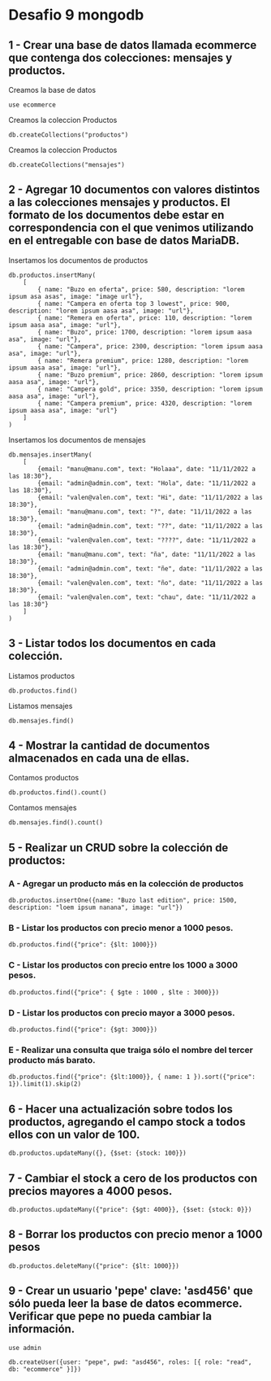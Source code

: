 # Desafio 9 mongodb

## 1 - Crear una base de datos llamada ecommerce que contenga dos colecciones: mensajes y productos.

Creamos la base de datos

```
use ecommerce
```

Creamos la coleccion Productos
```
db.createCollections("productos")
```

Creamos la coleccion Productos
```
db.createCollections("mensajes")
```

## 2 - Agregar 10 documentos con valores distintos a las colecciones mensajes y productos. El formato de los documentos debe estar en correspondencia con el que venimos utilizando en el entregable con base de datos MariaDB. 

Insertamos los documentos de productos

```
db.productos.insertMany(
    [
        { name: "Buzo en oferta", price: 580, description: "lorem ipsum asa asas", image: "image url"}, 
        { name: "Campera en oferta top 3 lowest", price: 900, description: "lorem ipsum aasa asa", image: "url"},
        { name: "Remera en oferta", price: 110, description: "lorem ipsum aasa asa", image: "url"},
        { name: "Buzo", price: 1700, description: "lorem ipsum aasa asa", image: "url"},
        { name: "Campera", price: 2300, description: "lorem ipsum aasa asa", image: "url"},
        { name: "Remera premium", price: 1280, description: "lorem ipsum aasa asa", image: "url"},
        { name: "Buzo premium", price: 2860, description: "lorem ipsum aasa asa", image: "url"},
        { name: "Campera gold", price: 3350, description: "lorem ipsum aasa asa", image: "url"},
        { name: "Campera premium", price: 4320, description: "lorem ipsum aasa asa", image: "url"}
    ]
)
```

Insertamos los documentos de mensajes

```
db.mensajes.insertMany(
    [
        {email: "manu@manu.com", text: "Holaaa", date: "11/11/2022 a las 18:30"}, 
        {email: "admin@admin.com", text: "Hola", date: "11/11/2022 a las 18:30"},
        {email: "valen@valen.com", text: "Hi", date: "11/11/2022 a las 18:30"},
        {email: "manu@manu.com", text: "?", date: "11/11/2022 a las 18:30"}, 
        {email: "admin@admin.com", text: "??", date: "11/11/2022 a las 18:30"},
        {email: "valen@valen.com", text: "????", date: "11/11/2022 a las 18:30"},
        {email: "manu@manu.com", text: "ña", date: "11/11/2022 a las 18:30"}, 
        {email: "admin@admin.com", text: "ñe", date: "11/11/2022 a las 18:30"},
        {email: "valen@valen.com", text: "ño", date: "11/11/2022 a las 18:30"},
        {email: "valen@valen.com", text: "chau", date: "11/11/2022 a las 18:30"}
    ]
)
```

## 3 - Listar todos los documentos en cada colección.

Listamos productos

```
db.productos.find()
```

Listamos mensajes

```
db.mensajes.find()
```

## 4 - Mostrar la cantidad de documentos almacenados en cada una de ellas.

Contamos productos

```
db.productos.find().count()
```

Contamos mensajes

```
db.mensajes.find().count()
```

## 5 - Realizar un CRUD sobre la colección de productos:

### A - Agregar un producto más en la colección de productos 

```
db.productos.insertOne({name: "Buzo last edition", price: 1500, description: "loem ipsum nanana", image: "url"})
```

### B - Listar los productos con precio menor a 1000 pesos.

```
db.productos.find({"price": {$lt: 1000}})
```

### C - Listar los productos con precio entre los 1000 a 3000 pesos.

```
db.productos.find({"price": { $gte : 1000 , $lte : 3000}})
```

### D - Listar los productos con precio mayor a 3000 pesos.

```
db.productos.find({"price": {$gt: 3000}})
```

### E - Realizar una consulta que traiga sólo el nombre del tercer producto más barato.

```
db.productos.find({"price": {$lt:1000}}, { name: 1 }).sort({"price": 1}).limit(1).skip(2)
```

## 6 - Hacer una actualización sobre todos los productos, agregando el campo stock a todos ellos con un valor de 100.

```
db.productos.updateMany({}, {$set: {stock: 100}})
```

## 7 - Cambiar el stock a cero de los productos con precios mayores a 4000 pesos. 

```
db.productos.updateMany({"price": {$gt: 4000}}, {$set: {stock: 0}})
```

## 8 - Borrar los productos con precio menor a 1000 pesos 

```
db.productos.deleteMany({"price": {$lt: 1000}})
```

## 9 - Crear un usuario 'pepe' clave: 'asd456' que sólo pueda leer la base de datos ecommerce. Verificar que pepe no pueda cambiar la información.

```
use admin
```
```
db.createUser({user: "pepe", pwd: "asd456", roles: [{ role: "read", db: "ecommerce" }]})
```
